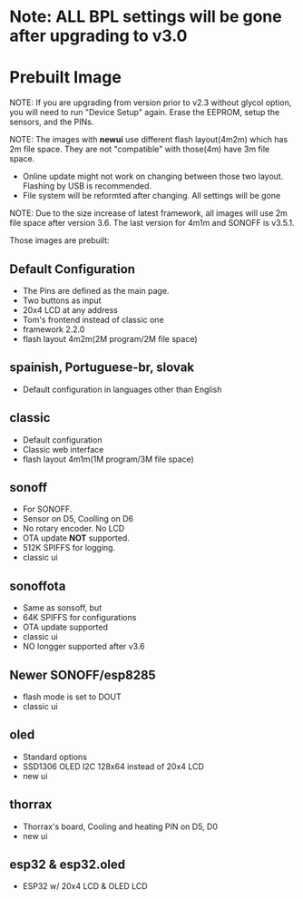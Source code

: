 # **Note: ALL BPL settings will be gone after upgrading to v3.0**

# Prebuilt Image

NOTE: If you are upgrading from version prior to v2.3 without glycol option, you will need to run "Device Setup" again. Erase the EEPROM, setup the sensors, and the PINs.


NOTE: The images with **newui** use different flash layout(4m2m) which has 2m file space. They are not "compatible" with those(4m) have 3m file space.  
 * Online update might not work on changing between those two layout. Flashing by USB is recommended.
 * File system will be reformted after changing. All settings will be gone

NOTE: Due to the size increase of latest framework, all images will use 2m file space after version 3.6. The last version for 4m1m and SONOFF is v3.5.1. 

Those images are prebuilt:
## Default Configuration
 * The Pins are defined as the main page.
 * Two buttons as input
 * 20x4 LCD at any address
 * Tom's frontend instead of classic one
 * framework 2.2.0
 * flash layout 4m2m(2M program/2M file space)

## spainish, Portuguese-br, slovak
 * Default configuration in languages other than English

## classic
 * Default configuration
 * Classic web interface
 * flash layout 4m1m(1M program/3M file space)


## sonoff
 * For SONOFF.
 * Sensor on D5, Coolling on D6 
 * No rotary encoder. No LCD
 * OTA update **NOT** supported.
 * 512K SPIFFS for logging.
 * classic ui

## sonoffota
 * Same as sonsoff, but
 * 64K SPIFFS for configurations
 * OTA update supported
 * classic ui
 * NO longger supported after v3.6

## Newer SONOFF/esp8285
 * flash mode is set to DOUT
 * classic ui

## oled
 * Standard options
 * SSD1306 OLED I2C 128x64 instead of 20x4 LCD
 * new ui

## thorrax
 * Thorrax's board, Cooling and heating PIN on D5, D0
 * new ui

## esp32 & esp32.oled
 * ESP32 w/ 20x4 LCD & OLED LCD